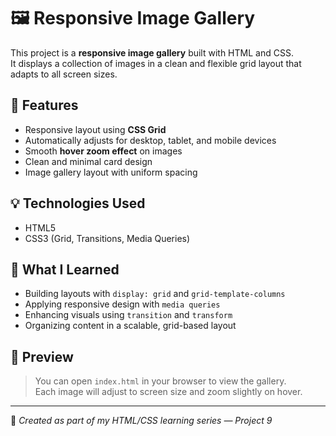 # 🖼️ Responsive Image Gallery

This project is a **responsive image gallery** built with HTML and CSS.  
It displays a collection of images in a clean and flexible grid layout that adapts to all screen sizes.

## 📌 Features

- Responsive layout using **CSS Grid**
- Automatically adjusts for desktop, tablet, and mobile devices
- Smooth **hover zoom effect** on images
- Clean and minimal card design
- Image gallery layout with uniform spacing

## 💡 Technologies Used

- HTML5
- CSS3 (Grid, Transitions, Media Queries)

## 🎯 What I Learned

- Building layouts with `display: grid` and `grid-template-columns`
- Applying responsive design with `media queries`
- Enhancing visuals using `transition` and `transform`
- Organizing content in a scalable, grid-based layout

## 📸 Preview

> You can open `index.html` in your browser to view the gallery.  
Each image will adjust to screen size and zoom slightly on hover.

---

📝 *Created as part of my HTML/CSS learning series — Project 9*
